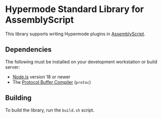 # Hypermode Standard Library for AssemblyScript

This library supports writing Hypermode plugins in [AssemblyScript](https://www.assemblyscript.org/).

## Dependencies

The following must be installed on your development workstation or build server:

- [Node.js](https://nodejs.org/) version 18 or newer
- The [Protocol Buffer Compiler](https://grpc.io/docs/protoc-installation/) (`protoc`)

## Building

To build the library, run the `build.sh` script.
